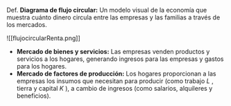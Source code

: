 
Def. **Diagrama de flujo circular:** Un modelo visual de la economía que muestra cuánto dinero circula entre las empresas y las familias a través de los mercados.



![[flujocircularRenta.png]]

- **Mercado de bienes y servicios:** Las empresas venden productos y servicios a los hogares, generando ingresos para las empresas y gastos para los hogares.
- **Mercado de factores de producción:** Los hogares proporcionan a las empresas los insumos que necesitan para producir (como trabajo $L$ , tierra y capital $K$ ), a cambio de ingresos (como salarios, alquileres y beneficios).